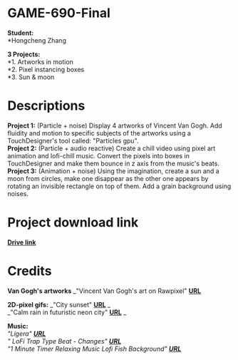 # GAME-690-Final

**Student:** <br>
*Hongcheng Zhang<br>

**3 Projects:** <br>
*1. Artworks in motion<br>
*2. Pixel instancing boxes<br>
*3. Sun & moon<br>

# Descriptions
**Project 1:** (Particle + noise) Display 4 artworks of Vincent Van Gogh. Add fluidity and motion to specific subjects of the artworks using a TouchDesigner's tool called: "Particles gpu". <br>
**Project 2:** (Particle + audio reactive) Create a chill video using pixel art animation and lofi-chill music. Convert the pixels into boxes in TouchDesigner and make them bounce in z axis from the music's beats. <br>
**Project 3:** (Animation + noise) Using the imagination, create a sun and a moon from circles, make one disappear as the other one appears by rotating an invisible rectangle on top of them. Add a grain background using noises. <br>

# Project download link 
[**Drive link**](https://drive.google.com/drive/folders/1T5-1QHLdo5BKQHgRX1ycoyQIqgDQebnt?usp=sharing) <br>

# Credits
**Van Gogh's artworks**
_"Vincent Van Gogh's art on Rawpixel" [**URL**](https://www.rawpixel.com/board/537381/vincent-van-gogh-free-original-cc0-public-domain-paintings) 

**2D-pixel gifs:**
_"City sunset" [**URL**](https://steamcommunity.com/sharedfiles/filedetails/?id=1167078113) _<br>
_"Calm rain in futuristic neon city" [**URL**](https://opensea.io/assets/matic/0x2953399124f0cbb46d2cbacd8a89cf0599974963/60450985394250500379570173737850728793158825866208713302522449998118794559489) _<br>

**Music:** <br>
_"Ligera" [**URL**](https://youtu.be/i5QLcINCNQc)_<br>
_" LoFi Trap Type Beat - Changes" [**URL**](https://youtu.be/HE2NKENfvXE)_<br>
_"1 Minute Timer Relaxing Music Lofi Fish Background" [**URL**](https://youtu.be/MkBZIfSyeD0)_<br>
